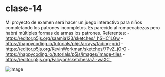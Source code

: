 # clase-14
Mi proyecto de examen será hacer un juego interactivo para niños completando los patrones incompletos. Es parecido al rompecabezas pero habrá múltiples formas de armas los patrones.
Referentes:
-https://editor.p5js.org/saamia123/sketches/_hSHC1LGw 
-https://happycoding.io/tutorials/p5js/arrays/fading-grid
-https://editor.p5js.org/KevinWorkman/sketches/7PvZ_jOrO 
-https://happycoding.io/tutorials/p5js/images/image-tiles
-https://editor.p5js.org/Falcyon/sketches/aZi-waXC_

![image](https://github.com/ValeeBravo/dis9034-2024-1/assets/163045037/fe8245c1-24e5-410c-9d8f-1a77eb4f716a)
